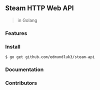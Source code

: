 ## Steam HTTP Web API

> in Golang

### Features

### Install
```
$ go get github.com/edmundluk3/steam-api
```
### Documentation

### Contributors